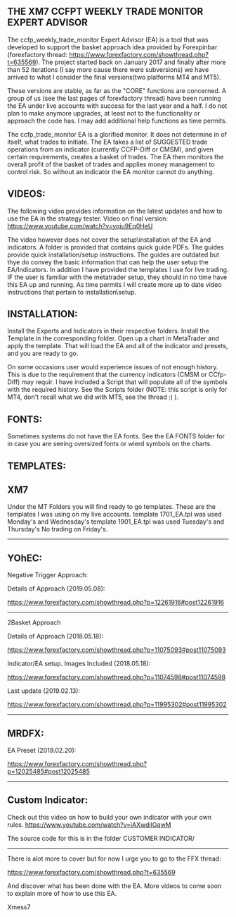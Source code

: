 THE XM7 CCFPT WEEKLY TRADE MONITOR EXPERT ADVISOR
----------------------------------------

The ccfp_weekly_trade_monitor Expert Advisor (EA) is a tool that was developed to support the basket approach idea provided by Forexpinbar (forexfactory thread: https://www.forexfactory.com/showthread.php?t=635569).  The project started back on January 2017 and finally after more than 52 iterations (I say more cause there were subversions) we have arrived to what I consider the final versions(two platforms MT4 and MT5).

These versions are stable, as far as the "CORE" functions are concerned. A group of us (see the last pages of forexfactory thread) have been running the EA under live accounts with success for the last year and a half.   I do not plan to make anymore upgrades, at least not to the functionality or approach the code has.  I may add additional help functions as time permits.

The ccfp_trade_monitor EA is a glorified monitor.   It does not determine in of itself, what trades to initiate.  The EA takes a list of SUGGESTED trade operations from an indicator (currently CCFP-Diff or CMSM), and given certain requirements, creates a basket of trades.   The EA then monitors the overall profit of the basket of trades and applies money management to control risk.  So without an indicator the EA monitor cannot do anything.

VIDEOS:
----------------------------------------

The following video provides information on the latest updates and how to use the EA in the strategy tester. 
Video on final version: 
https://www.youtube.com/watch?v=yqiu9Eq0HeU

The video however does not cover the setup\installation of the EA and indicators. A folder is provided that contains quick guide PDFs.  The guides provide quick installation/setup instructions.  The guides are outdated but thye do convey the basic information that can help the user setup the EA/Indicators. In addition I have provided the templates I use for live trading.  IF the user is familiar with the metatrader setup, they should in no time have this EA up and running.  As time permits I will create more up to date video instructions that pertain to installation\setup.

INSTALLATION:
----------------------------------------

Install the Experts and Indicators in their respective folders.  Install the Template in the corresponding folder.
Open up a chart in MetaTrader and apply the template.  That will load the EA and all of the indicator and presets, and you are ready to go.

On some occasions user would experience issues of not enough history.  This is due to the requirement that the currency indicators (CMSM or CCfp-Diff) may requir.  I have included a Script that will populate all of the symbols with the required history. See the Scripts folder (NOTE: this script is only for MT4, don't recall what we did with MT5, see the thread :)  ).  

FONTS:
----------------------------------------

Sometimes systems do not have the EA fonts. See the EA FONTS folder for in case you are seeing oversized fonts or wierd symbols on the charts.

TEMPLATES:
----------------------------------------

XM7
----------------------------------------

Under the MT Folders you will find ready to go templates.  These are the templates I was using on my live accounts.
template 1701_EA.tpl was used Monday's and Wednesday's
template 1901_EA.tpl was used Tuesday's and Thursday's
No trading on Friday's.

----------------------------------------

YOhEC:
----------------------------------------
Negative Trigger Approach: 

Details of Approach (2019.05.08):

https://www.forexfactory.com/showthread.php?p=12261916#post12261916

----------------------------------------
2Basket Approach 

Details of Approach (2018.05.18):

https://www.forexfactory.com/showthread.php?p=11075093#post11075093

Indicator/EA setup. Images Included (2018.05.18):

https://www.forexfactory.com/showthread.php?p=11074598#post11074598

Last update (2019.02.13):

https://www.forexfactory.com/showthread.php?p=11995302#post11995302

----------------------------------------

MRDFX:
----------------------------------------
EA Preset (2019.02.20):

https://www.forexfactory.com/showthread.php?p=12025485#post12025485

----------------------------------------


Custom Indicator:
-------------------------------------
Check out this video on how to build your own indicator with your own rules.
https://www.youtube.com/watch?v=iAXwdilGqwM

The source code for this is in the folder CUSTOMER INDICATOR/

----------------------------------------

There is alot more to cover but for now I urge you to go to the FFX thread:
 
 https://www.forexfactory.com/showthread.php?t=635569
 
 And discover what has been done with the EA. More videos to come soon to explain more of how to use this EA.

Xmess7
